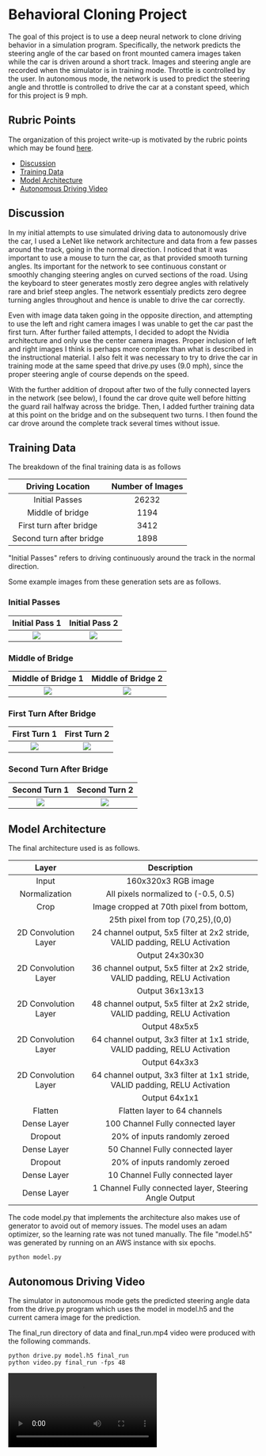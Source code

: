
# Behavioral Cloning Project

The goal of this project is to use a deep neural network to clone driving behavior in a simulation program. 
Specifically, the network predicts the steering angle of the car based on front mounted camera images 
taken while the car is driven around a short track. Images and steering angle are recorded when the simulator 
is in training mode. Throttle is controlled by the user. In autonomous mode, the network is used to predict the
steering angle and throttle is controlled to drive the car at a constant speed, which for this project is 
9 mph.

  


[//]: # (Image References)
[bridge1_img]:      ./examples/bridge1.jpg
[bridge2_img]:      ./examples/bridge2.jpg
[first_turn1_img]:  ./examples/first_turn1.jpg
[first_turn2_img]:  ./examples/first_turn2.jpg
[second_turn1_img]: ./examples/second_turn1.jpg
[second_turn2_img]: ./examples/second_turn2.jpg
[init_pass1_img]: ./examples/init_pass1.jpg
[init_pass2_img]: ./examples/init_pass2.jpg

[video]: ./final_run.mp4

## Rubric Points  

The organization of this project write-up is motivated by the rubric points
which may be found [here](https://review.udacity.com/#!/rubrics/432/view).
  


- [Discussion](#discussion)
- [Training Data](#training-data)
- [Model Architecture](#model-architecture)
- [Autonomous Driving Video](#autonomous-driving-video)


## Discussion

In my initial attempts to use simulated driving data to autonomously drive 
the car, I used a LeNet like network architecture and data from a few passes around the track,
going in the normal direction. I noticed that it was important to use a mouse to turn the car, as that
provided smooth turning angles. Its important for the network to see continuous constant or smoothly 
changing steering angles on curved sections of the road. Using the keyboard to steer generates mostly
zero degree angles with relatively rare and brief steep angles.  The network essentialy predicts 
zero degree turning angles throughout and hence is unable to drive the car correctly.

Even with image data taken going in the opposite direction, and attempting to use the left and right camera images I was unable to get the car past the first turn. After further failed attempts, I decided to adopt the Nvidia architecture and only use the center camera images. Proper inclusion of left and right images I think is perhaps more complex than what is described in the instructional material. I also felt it was necessary to try to drive the car in training mode at the same speed that drive.py uses (9.0 mph), since the proper steering angle of course depends on the speed.  

With the further addition of dropout after two of the fully connected layers in the network (see below),
I found the car drove quite well before hitting the guard rail halfway across the bridge. Then, 
I added further training data at this point on the bridge and on the subsequent two turns. I then found 
the car drove around the complete track several times without issue. 


## Training Data

The breakdown of the final training data is as follows


|Driving Location          |  Number of Images |
|:------------------------:|:-----------------:|      
| Initial Passes           |  26232            |
| Middle of bridge         |  1194             |  
| First turn after bridge  |  3412             |
| Second turn after bridge |  1898             |

"Initial Passes" refers to driving continuously around the track in the normal direction.

Some example images from these generation sets are as follows.

### Initial Passes
Initial Pass 1         |  Initial Pass 2
:-------------------------:|:-------------------------:
![][init_pass1_img]        |  ![][init_pass2_img]

### Middle of Bridge
Middle of Bridge 1         |  Middle of Bridge 2
:-------------------------:|:-------------------------:
![][bridge1_img]        |  ![][bridge2_img]

### First Turn After Bridge
First Turn 1               |  First Turn  2
:-------------------------:|:-------------------------:
![][first_turn1_img]       |  ![][first_turn2_img]

### Second Turn After Bridge
Second Turn 1               |  Second Turn  2
:--------------------------:|:-------------------------:
![][second_turn1_img]       |  ![][second_turn2_img]



## Model Architecture

The final architecture used is as follows.

| Layer                 |     Description                               |
|:---------------------:|:---------------------------------------------:|
| Input                 | 160x320x3 RGB image                           |
| Normalization         | All pixels normalized to (-0.5, 0.5)          |
| Crop                  | Image cropped at 70th pixel from bottom,      |
|                       | 25th pixel from top (70,25),(0,0)             |
| 2D Convolution Layer  | 24 channel output, 5x5 filter at 2x2 stride, VALID padding, RELU Activation|
|                       | Output 24x30x30                               |
| 2D Convolution Layer  | 36 channel output, 5x5 filter at 2x2 stride, VALID padding, RELU Activation|
|                       | Output 36x13x13                               |
| 2D Convolution Layer  | 48 channel output, 5x5 filter at 2x2 stride, VALID padding, RELU Activation|
|                       | Output 48x5x5                                 |
| 2D Convolution Layer  | 64 channel output, 3x3 filter at 1x1 stride, VALID padding, RELU Activation|
|                       | Output 64x3x3                                 |
| 2D Convolution Layer  | 64 channel output, 3x3 filter at 1x1 stride, VALID padding, RELU Activation|
|                       | Output 64x1x1                                 |
| Flatten               | Flatten layer to 64 channels                  |
| Dense Layer           | 100 Channel Fully connected layer             |
| Dropout               | 20% of inputs randomly zeroed                 |
| Dense Layer           | 50  Channel Fully connected layer             |
| Dropout               | 20% of inputs randomly zeroed                 |
| Dense Layer           | 10  Channel Fully connected layer             |
| Dense Layer           | 1   Channel Fully connected layer, Steering Angle Output |
 


The code model.py that implements the architecture also makes use of generator to avoid 
out of memory issues.  The model uses an adam optimizer, so the learning rate was not tuned manually. The file "model.h5" was generated by running on an AWS instance with six epochs.

```
python model.py
```


## Autonomous Driving Video

The simulator in autonomous mode gets the predicted steering angle data from the drive.py program which uses the 
model in model.h5 and the current camera image for the prediction.

The final_run directory of data and final_run.mp4 video were produced with the following commands.

```
python drive.py model.h5 final_run
python video.py final_run -fps 48

```

![][video]

